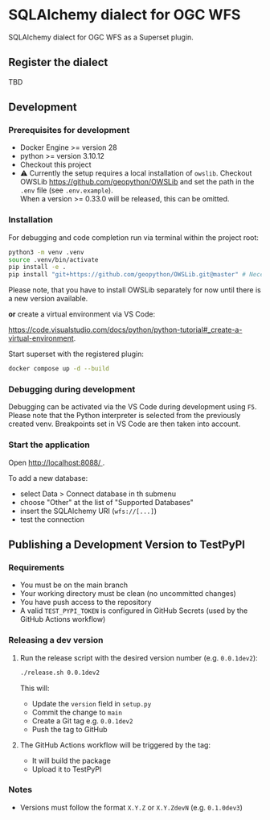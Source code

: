 # SQLAlchemy dialect for OGC WFS

SQLAlchemy dialect for OGC WFS as a Superset plugin.

## Register the dialect

TBD
<!-- This section should contain the documentaion of how to use the package without development -->

## Development

### Prerequisites for development

- Docker Engine >= version 28
- python >= version 3.10.12
- Checkout this project
- :warning: Currently the setup requires a local installation of `owslib`. Checkout OWSLib
  <https://github.com/geopython/OWSLib> and set the path in the `.env` file (see `.env.example`).  
  When a version >= 0.33.0 will be released, this can be omitted.

### Installation

For debugging and code completion run via terminal within the project root:

```bash
python3 -m venv .venv
source .venv/bin/activate
pip install -e .
pip install "git+https://github.com/geopython/OWSLib.git@master" # Necessary until an official release is available
```

Please note, that you have to install OWSLib separately for now until there is a new version available.

**or** create a virtual environment via VS Code:

<https://code.visualstudio.com/docs/python/python-tutorial#_create-a-virtual-environment>.

Start superset with the registered plugin:

```bash
docker compose up -d --build
```

### Debugging during development

Debugging can be activated via the VS Code during development using `F5`.
Please note that the Python interpreter is selected from the previously created venv.
Breakpoints set in VS Code are then taken into account.

### Start the application

<!-- markdownlint-disable MD033 -->
Open <a
  href="http://localhost:8088/"
  target="_blank"
  rel="noopener noreferrer">
    http://localhost:8088/
  </a>.
<!-- markdownlint-enable MD033 -->

To add a new database:

- select Data > Connect database in th submenu
- choose "Other" at the list of "Supported Databases"
- insert the SQLAlchemy URI (`wfs://[...]`)
- test the connection

## Publishing a Development Version to TestPyPI

### Requirements

- You must be on the main branch
- Your working directory must be clean (no uncommitted changes)
- You have push access to the repository
- A valid `TEST_PYPI_TOKEN` is configured in GitHub Secrets (used by the GitHub Actions workflow)

### Releasing a dev version

1. Run the release script with the desired version number (e.g. `0.0.1dev2`):

    ```bash
    ./release.sh 0.0.1dev2
    ```

    This will:

    - Update the `version` field in `setup.py`
    - Commit the change to `main`
    - Create a Git tag e.g. `0.0.1dev2`
    - Push the tag to GitHub

2. The GitHub Actions workflow will be triggered by the tag:

    - It will build the package
    - Upload it to TestPyPI

### Notes

- Versions must follow the format `X.Y.Z` or `X.Y.ZdevN` (e.g. `0.1.0dev3`)
